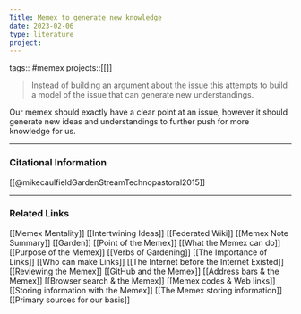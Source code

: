 ```yaml
---
Title: Memex to generate new knowledge
date: 2023-02-06
type: literature
project:
---
```

tags:: #memex
projects::[[]]


> Instead of building an argument about the issue this attempts to build a model of the issue that can generate new understandings.

Our memex should exactly have a clear point at an issue, however it should generate new ideas and understandings to further push for more knowledge for us.

---
### Citational Information

[[@mikecaulfieldGardenStreamTechnopastoral2015]]

---

### Related Links

[[Memex Mentality]]
[[Intertwining Ideas]]
[[Federated Wiki]]
[[Memex Note Summary]]
[[Garden]]
[[Point of the Memex]]
[[What the Memex can do]]
[[Purpose of the Memex]]
[[Verbs of Gardening]]
[[The Importance of Links]]
[[Who can make Links]]
[[The Internet before the Internet Existed]]
[[Reviewing the Memex]]
[[GitHub and the Memex]]
[[Address bars & the Memex]]
[[Browser search & the Memex]]
[[Memex codes & Web links]]
[[Storing information with the Memex]]
[[The Memex storing information]]
[[Primary sources for our basis]]